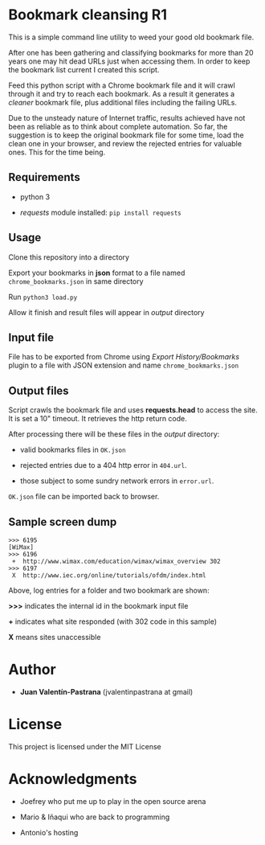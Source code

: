 # Bookmark cleansing R1
This is a simple command line utility to weed your good old bookmark file.

After one has been gathering and classifying bookmarks for more than 20 years one may hit dead URLs just when accessing them. In order to keep the bookmark list current I created this script.

Feed this python script with a Chrome bookmark file and it will crawl through it and try to reach each bookmark. As a result it generates a *cleaner* bookmark file, plus additional files including the failing URLs.

Due to the unsteady nature of Internet traffic, results achieved have not been as reliable as to think about complete automation. So far, the suggestion is to keep the original bookmark file for some time, load the clean one in your browser, and review the rejected entries for valuable ones. This for the time being.

## Requirements

* python 3

* *requests* module installed: `pip install requests`

## Usage

Clone this repository into a directory

Export your bookmarks in **json** format to a file named `chrome_bookmarks.json` in same directory

Run `python3 load.py`

Allow it finish and result files will appear in _output_ directory

## Input file
File has to be exported from Chrome using _Export History/Bookmarks_ plugin to a file with JSON extension and name `chrome_bookmarks.json`

## Output files
Script crawls the bookmark file and uses **requests.head** to access the site. It is set a 10" timeout. It retrieves the http return code.

After processing there will be these files in the _output_ directory:

* valid bookmarks files in `OK.json`

* rejected entries due to a 404 http error in `404.url`.

* those subject to some sundry network errors in `error.url`.

`OK.json` file can be imported back to browser.

## Sample screen dump

```
>>> 6195
[WiMax]
>>> 6196
 +  http://www.wimax.com/education/wimax/wimax_overview 302
>>> 6197
 X  http://www.iec.org/online/tutorials/ofdm/index.html
```

Above, log entries for a folder and two bookmark are shown:

**>>>** indicates the internal id in the bookmark input file

**+** indicates what site responded (with 302 code in this sample)

**X** means sites unaccessible

# Author

* **Juan Valentín-Pastrana** (jvalentinpastrana at gmail)

# License

This project is licensed under the MIT License 

# Acknowledgments

* Joefrey who put me up to play in the open source arena

* Mario & Iñaqui who are back to programming

* Antonio's hosting

